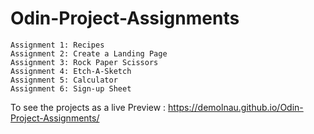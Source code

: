 # Odin-Project-Assignments
	Assignment 1: Recipes
	Assignment 2: Create a Landing Page
	Assignment 3: Rock Paper Scissors
	Assignment 4: Etch-A-Sketch
	Assignment 5: Calculator
	Assignment 6: Sign-up Sheet

	
To see the projects as a live Preview : https://demolnau.github.io/Odin-Project-Assignments/
